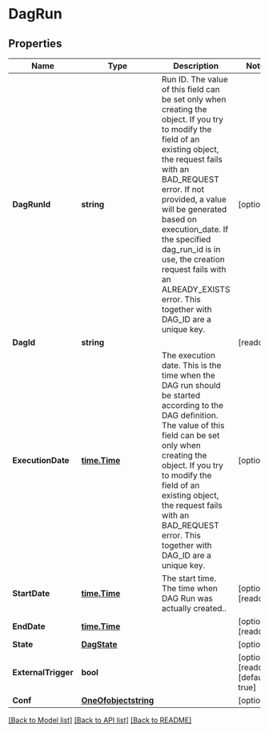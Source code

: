 # DagRun

## Properties

Name | Type | Description | Notes
------------ | ------------- | ------------- | -------------
**DagRunId** | **string** | Run ID. The value of this field can be set only when creating the object. If you try to modify the field of an existing object, the request fails with an BAD_REQUEST error. If not provided, a value will be generated based on execution_date. If the specified dag_run_id is in use, the creation request fails with an ALREADY_EXISTS error. This together with DAG_ID are a unique key.  | [optional] 
**DagId** | **string** |  | [readonly] 
**ExecutionDate** | [**time.Time**](time.Time.md) | The execution date. This is the time when the DAG run should be started according to the DAG definition. The value of this field can be set only when creating the object. If you try to modify the field of an existing object, the request fails with an BAD_REQUEST error. This together with DAG_ID are a unique key.  | [optional] 
**StartDate** | [**time.Time**](time.Time.md) | The start time. The time when DAG Run was actually created..  | [optional] [readonly] 
**EndDate** | [**time.Time**](time.Time.md) |  | [optional] [readonly] 
**State** | [**DagState**](DagState.md) |  | [optional] 
**ExternalTrigger** | **bool** |  | [optional] [readonly] [default to true]
**Conf** | [**OneOfobjectstring**](oneOf&lt;object,string&gt;.md) |  | [optional] 

[[Back to Model list]](../README.md#documentation-for-models) [[Back to API list]](../README.md#documentation-for-api-endpoints) [[Back to README]](../README.md)


